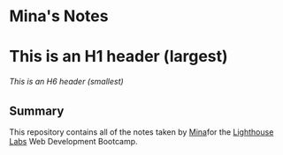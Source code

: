 # Mina's Notes
# This is an H1 header (largest)
###### This is an H6 header (smallest)
## Summary
This repository contains all of the notes taken by [Mina](https://github.com/judy1460 )for the [Lighthouse Labs](https://www.lighthouselabs.ca) Web Development Bootcamp.
